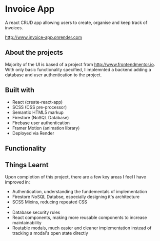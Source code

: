 <h1>Invoice App</h1>
<p>A react CRUD app allowing users to create, organise and keep track of invoices.</p>
<a href="http://www.invoice-app.onrender.com">http://www.invoice-app.onrender.com</a>

<h2>About the projects</h2>

<p>Majority of the UI is based of a project from <a href="http://www.frontendmentor.io">http://www.frontendmentor.io</a>. With only basic functionality specified, I implemnted a backend adding a database and user authentication to the project.</p>

<h2>Built with</h2>

<ul>
   <li>React (create-react-app)</li>
   <li>SCSS (CSS pre-processor)</li>
   <li>Semantic HTML5 markup</li>
   <li>Firestore (NoSQL Database)</li>
   <li>Firebase user authentication</li>
   <li>Framer Motion (animation library)</li>
   <li>Deployed via Render</li>
</ul>

<h2>Functionality</h2>

<h2>Things Learnt</h2>

Upon completion of this project, there are a few key areas I feel I have improved in:

<ul>
   <li>Authentication, understanding the fundementals of implementation</li>
   <li>Firestore NoSQL Databse, especially designing it's architecture</li>
   <li>SCSS Mixins, reducing repeated CSS<li>
   <li>Database security rules
   <li>React components, making more reusable components to increase maintainability</li>
   <li>Routable modals, much easier and cleaner implementation instead of tracking a modal's open state directly</li>
</ul>
